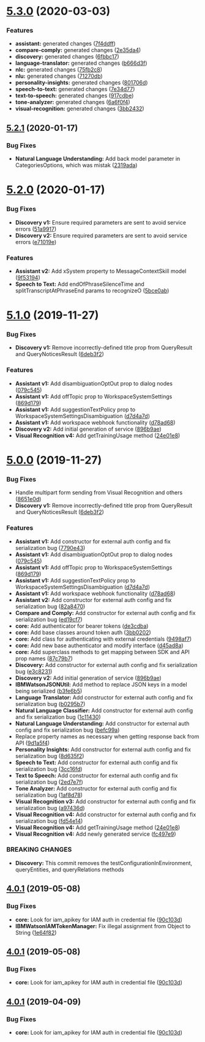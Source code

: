 # [5.3.0](https://github.com/watson-developer-cloud/salesforce-sdk/compare/v5.2.1...v5.3.0) (2020-03-03)


### Features

* **assistant:** generated changes ([7f4ddff](https://github.com/watson-developer-cloud/salesforce-sdk/commit/7f4ddfff34f9bbea49eea1908d57bcf83b449ebe))
* **compare-comply:** generated changes ([2e35da4](https://github.com/watson-developer-cloud/salesforce-sdk/commit/2e35da40db9302d6f2a648d7936a80f4ddc495fa))
* **discovery:** generated changes ([6fbbc17](https://github.com/watson-developer-cloud/salesforce-sdk/commit/6fbbc177fff75284977c297f5d6033910a74a7e9))
* **language-translator:** generated changes ([b666d3f](https://github.com/watson-developer-cloud/salesforce-sdk/commit/b666d3f32b44e1cd5f12387eef9cf1766081619f))
* **nlc:** generated changes ([75fb2c8](https://github.com/watson-developer-cloud/salesforce-sdk/commit/75fb2c8a70981711d510e7fd458ab5172435b42c))
* **nlu:** generated changes ([71270db](https://github.com/watson-developer-cloud/salesforce-sdk/commit/71270db417ba4cf9b38b9e8589fb39718ae01d15))
* **personality-insights:** generated changes ([801706d](https://github.com/watson-developer-cloud/salesforce-sdk/commit/801706d5463bfc3acf90bd23e3a0592d6caa5cae))
* **speech-to-text:** generated changes ([7e34d77](https://github.com/watson-developer-cloud/salesforce-sdk/commit/7e34d773e5d868d1ff7768ef477020351c657f8b))
* **text-to-speech:** generated changes ([917cdbe](https://github.com/watson-developer-cloud/salesforce-sdk/commit/917cdbe617e227055140c88af5962bdb43475acd))
* **tone-analyzer:** generated changes ([6a6f0f4](https://github.com/watson-developer-cloud/salesforce-sdk/commit/6a6f0f4893b50b1e5933761193721c45c8e0209c))
* **visual-recognition:** generated changes ([3bb2432](https://github.com/watson-developer-cloud/salesforce-sdk/commit/3bb2432223f78d15c3290da06c17261ff177876f))

## [5.2.1](https://github.com/watson-developer-cloud/salesforce-sdk/compare/v5.2.0...v5.2.1) (2020-01-17)


### Bug Fixes

* **Natural Language Understanding:** Add back model parameter in CategoriesOptions, which was mistak ([2319ada](https://github.com/watson-developer-cloud/salesforce-sdk/commit/2319adada8def2bbaa8a53bc21925e348a097652))

# [5.2.0](https://github.com/watson-developer-cloud/salesforce-sdk/compare/v5.1.0...v5.2.0) (2020-01-17)


### Bug Fixes

* **Discovery v1:** Ensure required parameters are sent to avoid service errors ([51a9917](https://github.com/watson-developer-cloud/salesforce-sdk/commit/51a99179e9ef51cf73f785c60e4a395458a52341))
* **Discovery v2:** Ensure required parameters are sent to avoid service errors ([e71019e](https://github.com/watson-developer-cloud/salesforce-sdk/commit/e71019eda38722c03c0f5bcb27b33a49e8f61f74))


### Features

* **Assistant v2:** Add xSystem property to MessageContextSkill model ([9f53194](https://github.com/watson-developer-cloud/salesforce-sdk/commit/9f53194d37d54305b6017f7fa1f5e00c13f6109d))
* **Speech to Text:** Add endOfPhraseSilenceTime and splitTranscriptAtPhraseEnd params to recognizeO ([5bce0ab](https://github.com/watson-developer-cloud/salesforce-sdk/commit/5bce0abe217cfac8fff212368940cd69b4ed8a71))

# [5.1.0](https://github.com/watson-developer-cloud/salesforce-sdk/compare/v5.0.0...v5.1.0) (2019-11-27)


### Bug Fixes

* **Discovery v1:** Remove incorrectly-defined title prop from QueryResult and QueryNoticesResult ([6deb3f2](https://github.com/watson-developer-cloud/salesforce-sdk/commit/6deb3f26a85c6b0d4040d7e83aaa4b2b4efdb70c))


### Features

* **Assistant v1:** Add disambiguationOptOut prop to dialog nodes ([079c545](https://github.com/watson-developer-cloud/salesforce-sdk/commit/079c5454b2371d6169351004983092b3fac168a7))
* **Assistant v1:** Add offTopic prop to WorkspaceSystemSettings ([869d179](https://github.com/watson-developer-cloud/salesforce-sdk/commit/869d179df721a85b43ccfb5c1c3882352b300a1d))
* **Assistant v1:** Add suggestionTextPolicy prop to WorkspaceSystemSettingsDisambiguation ([d7d4a7d](https://github.com/watson-developer-cloud/salesforce-sdk/commit/d7d4a7df1e11af18dccf10f62f95589b628fdf02))
* **Assistant v1:** Add workspace webhook functionality ([d78ad68](https://github.com/watson-developer-cloud/salesforce-sdk/commit/d78ad686b9247396936fc0839f62a6ae7b411901))
* **Discovery v2:** Add initial generation of service ([896b9ae](https://github.com/watson-developer-cloud/salesforce-sdk/commit/896b9ae0f284926237cc1a8f25af4b699707c830))
* **Visual Recognition v4:** Add getTrainingUsage method ([24e01e8](https://github.com/watson-developer-cloud/salesforce-sdk/commit/24e01e84353cde9c1175cc510734a72006c13c85))

# [5.0.0](https://github.com/watson-developer-cloud/salesforce-sdk/compare/v4.4.5...v5.0.0) (2019-11-27)


### Bug Fixes

* Handle multipart form sending from Visual Recognition and others ([8651e0d](https://github.com/watson-developer-cloud/salesforce-sdk/commit/8651e0d246b12914769c079d8efc1c3071e280c2))
* **Discovery v1:** Remove incorrectly-defined title prop from QueryResult and QueryNoticesResult ([6deb3f2](https://github.com/watson-developer-cloud/salesforce-sdk/commit/6deb3f26a85c6b0d4040d7e83aaa4b2b4efdb70c))


### Features

* **Assistant v1:** Add constructor for external auth config and fix serialization bug ([7790e43](https://github.com/watson-developer-cloud/salesforce-sdk/commit/7790e435de61f6db4bf7be5905f512c0dbd9b8e7))
* **Assistant v1:** Add disambiguationOptOut prop to dialog nodes ([079c545](https://github.com/watson-developer-cloud/salesforce-sdk/commit/079c5454b2371d6169351004983092b3fac168a7))
* **Assistant v1:** Add offTopic prop to WorkspaceSystemSettings ([869d179](https://github.com/watson-developer-cloud/salesforce-sdk/commit/869d179df721a85b43ccfb5c1c3882352b300a1d))
* **Assistant v1:** Add suggestionTextPolicy prop to WorkspaceSystemSettingsDisambiguation ([d7d4a7d](https://github.com/watson-developer-cloud/salesforce-sdk/commit/d7d4a7df1e11af18dccf10f62f95589b628fdf02))
* **Assistant v1:** Add workspace webhook functionality ([d78ad68](https://github.com/watson-developer-cloud/salesforce-sdk/commit/d78ad686b9247396936fc0839f62a6ae7b411901))
* **Assistant v2:** Add constructor for external auth config and fix serialization bug ([82a8470](https://github.com/watson-developer-cloud/salesforce-sdk/commit/82a847075cfb93a2925d0a8540bd7ee3c2e84125))
* **Compare and Comply:** Add constructor for external auth config and fix serialization bug ([ed19cf7](https://github.com/watson-developer-cloud/salesforce-sdk/commit/ed19cf722d914727c52af625eb4a8263cbe8461b))
* **core:** Add authenticator for bearer tokens ([de3cdba](https://github.com/watson-developer-cloud/salesforce-sdk/commit/de3cdbafc43f3b90838059ff2904942287f7f177))
* **core:** Add base classes around token auth ([3bb0202](https://github.com/watson-developer-cloud/salesforce-sdk/commit/3bb02029cefb28651f1dd1edd07158a7732b1591))
* **core:** Add class for authenticating with external credentials ([9498af7](https://github.com/watson-developer-cloud/salesforce-sdk/commit/9498af7c0d423fc6c2048ce808b1236b48ece71f))
* **core:** Add new base authenticator and modify interface ([d45ad8a](https://github.com/watson-developer-cloud/salesforce-sdk/commit/d45ad8a96cf68df712deb39039db12d191a99517))
* **core:** Add superclass methods to get mapping between SDK and API prop names ([87c79b7](https://github.com/watson-developer-cloud/salesforce-sdk/commit/87c79b73c858322a1f4dd18a4b4f350a6f31818e))
* **Discovery:** Add constructor for external auth config and fix serialization bug ([e3c8231](https://github.com/watson-developer-cloud/salesforce-sdk/commit/e3c8231735c0647726ed9e9c41fe1ca541329344))
* **Discovery v2:** Add initial generation of service ([896b9ae](https://github.com/watson-developer-cloud/salesforce-sdk/commit/896b9ae0f284926237cc1a8f25af4b699707c830))
* **IBMWatsonJSONUtil:** Add method to replace JSON keys in a model being serialized ([b3fe6b5](https://github.com/watson-developer-cloud/salesforce-sdk/commit/b3fe6b5a9e09170e5ec19759cc04650217bf98dc))
* **Language Translator:** Add constructor for external auth config and fix serialization bug ([b0295b7](https://github.com/watson-developer-cloud/salesforce-sdk/commit/b0295b7fdc5bbd6fc1369d8992fa678684ab8241))
* **Natural Language Classifier:** Add constructor for external auth config and fix serialization bug ([1c11430](https://github.com/watson-developer-cloud/salesforce-sdk/commit/1c11430e278d2f1b38ebedb5c660af9558582939))
* **Natural Language Understanding:** Add constructor for external auth config and fix serialization bug ([befc99a](https://github.com/watson-developer-cloud/salesforce-sdk/commit/befc99a70045e52bb34cd4582dc3487ccd3ed65f))
* Replace property names as necessary when getting response back from API ([9d1a5f4](https://github.com/watson-developer-cloud/salesforce-sdk/commit/9d1a5f449db8b6f9072aba4e0910d54a538340e2))
* **Personality Insights:** Add constructor for external auth config and fix serialization bug ([8d635f2](https://github.com/watson-developer-cloud/salesforce-sdk/commit/8d635f2ff3703963173f92de9a6fe241f3d61c8c))
* **Speech to Text:** Add constructor for external auth config and fix serialization bug ([3cc16fd](https://github.com/watson-developer-cloud/salesforce-sdk/commit/3cc16fd1899c9f2f1e09fce5b28ea5c90a73e7fa))
* **Text to Speech:** Add constructor for external auth config and fix serialization bug ([2ed7e7f](https://github.com/watson-developer-cloud/salesforce-sdk/commit/2ed7e7f88cf7f03caef6dca7216845ca0b0fed4d))
* **Tone Analyzer:** Add constructor for external auth config and fix serialization bug ([1af8d78](https://github.com/watson-developer-cloud/salesforce-sdk/commit/1af8d78f2cd0d9ff64edd6daa4e18e68bea7061b))
* **Visual Recognition v3:** Add constructor for external auth config and fix serialization bug ([a97436d](https://github.com/watson-developer-cloud/salesforce-sdk/commit/a97436d1ea42138c5329cfcf7fc305a052148b0b))
* **Visual Recognition v4:** Add constructor for external auth config and fix serialization bug ([fd54e14](https://github.com/watson-developer-cloud/salesforce-sdk/commit/fd54e14d7fb0610e40f16cf26e66a8501be147da))
* **Visual Recognition v4:** Add getTrainingUsage method ([24e01e8](https://github.com/watson-developer-cloud/salesforce-sdk/commit/24e01e84353cde9c1175cc510734a72006c13c85))
* **Visual Recognition v4:** Add newly generated service ([fc497e9](https://github.com/watson-developer-cloud/salesforce-sdk/commit/fc497e904011cd67547eac72912d1b692beba242))


### BREAKING CHANGES

* **Discovery:** This commit removes the testConfigurationInEnvironment, queryEntities, and
queryRelations methods

## [4.0.1](https://github.com/watson-developer-cloud/salesforce-sdk/compare/v4.0.0...v4.0.1) (2019-05-08)


### Bug Fixes

* **core:** Look for iam_apikey for IAM auth in credential file ([90c103d](https://github.com/watson-developer-cloud/salesforce-sdk/commit/90c103d))
* **IBMWatsonIAMTokenManager:** Fix illegal assignment from Object to String ([1e64f82](https://github.com/watson-developer-cloud/salesforce-sdk/commit/1e64f82))

## [4.0.1](https://github.com/watson-developer-cloud/salesforce-sdk/compare/v4.0.0...v4.0.1) (2019-05-08)


### Bug Fixes

* **core:** Look for iam_apikey for IAM auth in credential file ([90c103d](https://github.com/watson-developer-cloud/salesforce-sdk/commit/90c103d))

## [4.0.1](https://github.com/watson-developer-cloud/salesforce-sdk/compare/v4.0.0...v4.0.1) (2019-04-09)


### Bug Fixes

* **core:** Look for iam_apikey for IAM auth in credential file ([90c103d](https://github.com/watson-developer-cloud/salesforce-sdk/commit/90c103d))
